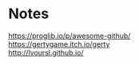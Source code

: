 # Notes

https://proglib.io/p/awesome-github/  
https://gertygame.itch.io/gerty  
http://lvoursl.github.io/
